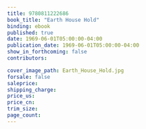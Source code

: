 ```yaml
---
title: 9780811222686
book_title: "Earth House Hold"
binding: ebook
published: true
date: 1969-06-01T05:00:00-04:00
publication_date: 1969-06-01T05:00:00-04:00
show_in_forthcoming: false
contributors:

cover_image_path: Earth_House_Hold.jpg
forsale: false
saleprice:
shipping_charge:
price_us:
price_cn:
trim_size:
page_count:
---
```



